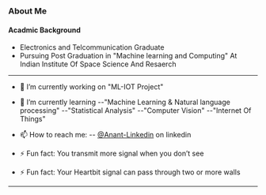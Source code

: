 ### About Me

#### Acadmic Background
- Electronics and Telcommunication Graduate  
- Pursuing Post Graduation in "Machine learning and Computing"  At Indian Institute Of Space Science And Resaerch


---

- 🔭 I’m currently working on "ML-IOT Project"           
            
- 🌱 I’m currently learning 
            --"Machine Learning & Natural language processing"
            --"Statistical Analysis"
            --"Computer Vision"
            --"Internet Of Things"

- 📫 How to reach me: 
           -- [@Anant-Linkedin](https://www.linkedin.com/in/anant--dashpute/) on linkedin
           
         

- ⚡ Fun fact: You transmit more signal when you don’t see
- ⚡ Fun fact: Your Heartbit signal can pass through two or more walls

------------------------------------------------------------------------------------------------------------------------------
